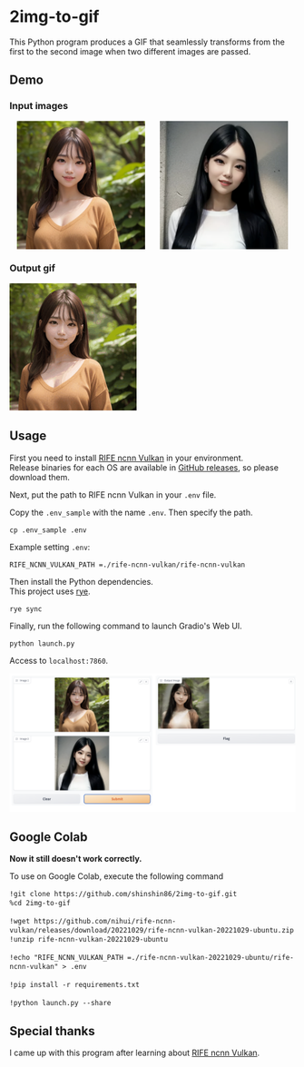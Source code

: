 # 2img-to-gif

This Python program produces a GIF that seamlessly transforms from the first to the second image when two different images are passed.

## Demo

### Input images

<div style="display: flex; justify-content: space-around;">
  <img src="./images/input1.png" alt="input image 1" width="45%" />
  <img src="./images/input2.png" alt="input image 2" width="45%" />
</div>

### Output gif

![output gif](./images/demo.gif)

## Usage

First you need to install [RIFE ncnn Vulkan](https://github.com/nihui/rife-ncnn-vulkan) in your environment.  
Release binaries for each OS are available in [GitHub releases](https://github.com/nihui/rife-ncnn-vulkan/releases), so please download them.

Next, put the path to RIFE ncnn Vulkan in your `.env` file.

Copy the `.env_sample` with the name `.env`.
Then specify the path.

```
cp .env_sample .env
```

Example setting `.env`:

```
RIFE_NCNN_VULKAN_PATH =./rife-ncnn-vulkan/rife-ncnn-vulkan
```

Then install the Python dependencies.  
This project uses [rye](https://github.com/mitsuhiko/rye).

```
rye sync
```

Finally, run the following command to launch Gradio's Web UI.

```
python launch.py
```

Access to `localhost:7860`.

![gradion web ui](./images/gradio_webui_image.png)

## Google Colab

**Now it still doesn't work correctly.**

To use on Google Colab, execute the following command

```
!git clone https://github.com/shinshin86/2img-to-gif.git
%cd 2img-to-gif

!wget https://github.com/nihui/rife-ncnn-vulkan/releases/download/20221029/rife-ncnn-vulkan-20221029-ubuntu.zip
!unzip rife-ncnn-vulkan-20221029-ubuntu

!echo "RIFE_NCNN_VULKAN_PATH =./rife-ncnn-vulkan-20221029-ubuntu/rife-ncnn-vulkan" > .env

!pip install -r requirements.txt

!python launch.py --share
```

## Special thanks

I came up with this program after learning about [RIFE ncnn Vulkan](https://github.com/nihui/rife-ncnn-vulkan).